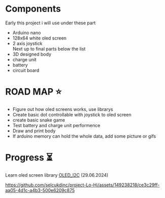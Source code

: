 # Components
Early this project i will use under these part
- Arduino nano
- 128x64 white oled screen
- 2 axis joystick<br>
Next up to final parts below the list
- 3D designed body
- charge unit
- battery
- circuit board
# ROAD MAP ⭐
- Figure out how oled screens works, use librarys
- Create basic dot controllable with joystick to oled screen
- create basic snake game
- Test battery and charge unit performence
- Draw and print body
- If arduino memory can hold the whole data, add some picture or gifs
# Progress ⏳

Learn oled screen library [OLED_I2C](http://www.rinkydinkelectronics.com/library.php?id=79) (29.06.2024)

https://github.com/selcukdinc/project-Lo-Hi/assets/149238218/ce3c29ff-aa05-4d1c-a4b3-500e6209c875

